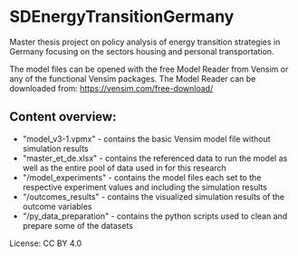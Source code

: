# SDEnergyTransitionGermany
Master thesis project on policy analysis of energy transition strategies in Germany focusing on the sectors housing and personal transportation.

The model files can be opened with the free Model Reader from Vensim or any of the functional Vensim packages. The Model Reader can be downloaded from: https://vensim.com/free-download/

## Content overview:
- "model_v3-1.vpmx" - contains the basic Vensim model file without simulation results
- "master_et_de.xlsx" - contains the referenced data to run the model as well as the entire pool of data used in for this research
- "/model_experiments" - contains the model files each set to the respective experiment values and including the simulation results
- "/outcomes_results" - contains the visualized simulation results of the outcome variables
- "/py_data_preparation" - contains the python scripts used to clean and prepare some of the datasets


License: CC BY 4.0

